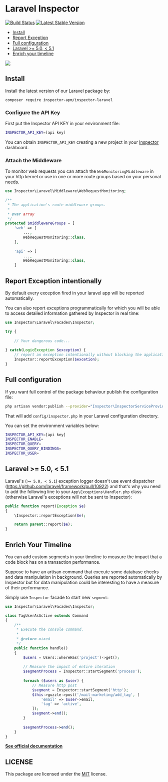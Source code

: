 # Laravel Inspector

[![Build Status](https://travis-ci.org/inspector-apm/inspector-laravel.svg?branch=master)](https://travis-ci.org/inspector-apm/inspector-laravel)
[![Latest Stable Version](https://poser.pugx.org/inspector-apm/inspector-laravel/v/stable)](https://packagist.org/packages/inspector-apm/inspector-laravel)

- [Install](#install)
- [Report Exception](#exception)
- [Full configuration](#config)
- [Laravel >= 5.0, < 5.1](#compatibility)
- [Enrich your timeline](#timeline)

![](<https://app.inspector.dev/images/frontend/demo.gif>)

<a name="install"></a>

## Install

Install the latest version of our Laravel package by:

```sehll
composer require inspector-apm/inspector-laravel
```

### Configure the API Key

First put the Inspector API KEY in your environment file:

```bash
INSPECTOR_API_KEY=[api key]
```

You can obtain `INSPECTOR_API_KEY` creating a new project in your [Inspector](https://www.inspector.dev) dashboard.

<a name="middleware"></a>

### Attach the Middleware

To monitor web requests you can attach the `WebMonitoringMiddleware` in your http kernel or use in one or more route groups based on your personal needs.

```php
use Inspector\Laravel\Middleware\WebRequestMonitoring;

/**
 * The application's route middleware groups.
 *
 * @var array
 */
protected $middlewareGroups = [
    'web' => [
        ...,
        WebRequestMonitoring::class,
    ],
    
    'api' => [
        ...,
        WebRequestMonitoring::class,
    ]
```

<a name="exception"></a>

## Report Exception intentionally

By default every exception fired in your laravel app will be reported automatically.

You can also report exceptions programmatically for which you will be able to access detailed information gathered by Inspector in real time:

```php
use Inspector\Laravel\Facades\Inspector;

try {
  	
    // Your dangerous code...
    
} catch(LogicException $exception) {
    // report an exception intentionally without blocking the application flow
    Inspector::reportException($excetion);
}
```

<a name="config"></a>

## Full configuration

If you want full control of the package behaviour publish the configuration file:

```bash
php artisan vendor:publish --provider="Inspector\InspectorServiceProvider"
```

That will add `config/inspector.php` in your Laravel configuration directory.

You can set the environment variables below:

```bash
INSPECTOR_API_KEY=[api key]
INSPECTOR_ENABLE=
INSPECTOR_QUERY=
INSPECTOR_QUERY_BINDINGS=
INSPECTOR_USER=
```

<a name="compatibility"></a>

## Laravel >= 5.0, < 5.1

Laravel's (`>= 5.0, < 5.1`) exception logger doesn't use event dispatcher (<https://github.com/laravel/framework/pull/10922>) and that's why you need to add the following line to your `App\Exceptions\Handler.php` class (otherwise Laravel's exceptions will not be sent to Inspector):

```php
public function report(Exception $e)
{
    \Inspector::reportException($e);

    return parent::report($e);
}
```

<a name="timeline"></a>

## Enrich Your Timeline

You can add custom segments in your timeline to measure the impact that a code block has on a transaction performance.

Suppose to have an artisan command that execute some database checks and data manipulation in background. Queries are reported automatically by Inspector but for data manipulation could be interesting to have a measure of their performance.

Simply use `Inspector` facade to start new `segment`:

```php
use Inspector\Laravel\Facades\Inspector;

class TagUserAsActive extends Command
{
    /**
     * Execute the console command.
     *
     * @return mixed
     */
    public function handle()
    {
        $users = Users::whereHas('project')->get();
        
        // Measure the impact of entire iteration
        $segmentProcess = Inspector::startSegment('process');
        
        foreach ($users as $user) {
            // Measure http post
            $segment = Inspector::startSegment('http');
            $this->guzzle->post('/mail-marketing/add_tag', [
                'email' => $user->email,
                'tag' => 'active',
            ]);
            $segment->end();
        }
        
        $segmentProcess->end();
    }
}
```

**[See official documentation](https://app.inspector.dev/docs/2.0/platforms/laravel)**

## LICENSE

This package are licensed under the [MIT](LICENSE) license.